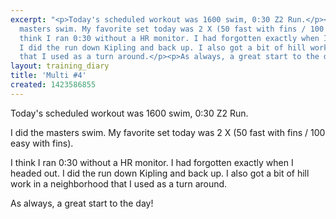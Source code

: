 ```yaml
---
excerpt: "<p>Today's scheduled workout was 1600 swim, 0:30 Z2 Run.</p><p>I did the
  masters swim. My favorite set today was 2 X (50 fast with fins / 100 easy with fins).</p><p>I
  think I ran 0:30 without a HR monitor. I had forgotten exactly when I headed out.
  I did the run down Kipling and back up. I also got a bit of hill work in a neighborhood
  that I used as a turn around.</p><p>As always, a great start to the day!</p>"
layout: training_diary
title: 'Multi #4'
created: 1423586855
---
```

<p>Today's scheduled workout was 1600 swim, 0:30 Z2 Run.</p><p>I did the masters swim. My favorite set today was 2 X (50 fast with fins / 100 easy with fins).</p><p>I think I ran 0:30 without a HR monitor. I had forgotten exactly when I headed out. I did the run down Kipling and back up. I also got a bit of hill work in a neighborhood that I used as a turn around.</p><p>As always, a great start to the day!</p>
